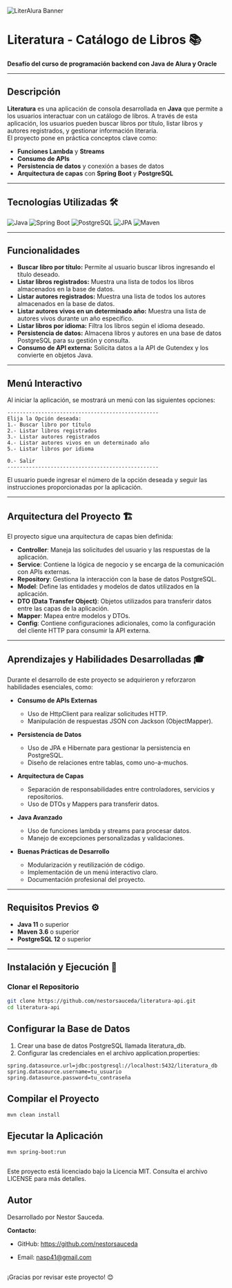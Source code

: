 ![LiterAlura Banner](https://your-image-link.com/banner.png)

# Literatura - Catálogo de Libros 📚

**Desafío del curso de programación backend con Java de Alura y Oracle**

---

## Descripción

**Literatura** es una aplicación de consola desarrollada en **Java** que permite a los usuarios interactuar con un catálogo de libros. A través de esta aplicación, los usuarios pueden buscar libros por título, listar libros y autores registrados, y gestionar información literaria.  
El proyecto pone en práctica conceptos clave como:
- **Funciones Lambda** y **Streams**
- **Consumo de APIs**
- **Persistencia de datos** y conexión a bases de datos
- **Arquitectura de capas** con **Spring Boot** y **PostgreSQL**

---

## Tecnologías Utilizadas 🛠️

![Java](https://img.shields.io/badge/Java-ED8B00?style=for-the-badge&logo=java&logoColor=white)
![Spring Boot](https://img.shields.io/badge/Spring_Boot-F2F4F9?style=for-the-badge&logo=spring-boot)
![PostgreSQL](https://img.shields.io/badge/PostgreSQL-316192?style=for-the-badge&logo=postgresql&logoColor=white)
![JPA](https://img.shields.io/badge/JPA-59666C?style=for-the-badge&logo=hibernate&logoColor=white)
![Maven](https://img.shields.io/badge/Apache_Maven-C71A36?style=for-the-badge&logo=apache-maven&logoColor=white)

---

## Funcionalidades

- **Buscar libro por título:** Permite al usuario buscar libros ingresando el título deseado.
- **Listar libros registrados:** Muestra una lista de todos los libros almacenados en la base de datos.
- **Listar autores registrados:** Muestra una lista de todos los autores almacenados en la base de datos.
- **Listar autores vivos en un determinado año:** Muestra una lista de autores vivos durante un año específico.
- **Listar libros por idioma:** Filtra los libros según el idioma deseado.
- **Persistencia de datos:** Almacena libros y autores en una base de datos PostgreSQL para su gestión y consulta.
- **Consumo de API externa:** Solicita datos a la API de Gutendex y los convierte en objetos Java.

---

## Menú Interactivo

Al iniciar la aplicación, se mostrará un menú con las siguientes opciones:

```plaintext
-------------------------------------------------
Elija la Opción deseada:
1.- Buscar libro por título
2.- Listar libros registrados
3.- Listar autores registrados
4.- Listar autores vivos en un determinado año
5.- Listar libros por idioma

0.- Salir
-------------------------------------------------
```
El usuario puede ingresar el número de la opción deseada y seguir las instrucciones proporcionadas por la aplicación.

---

## Arquitectura del Proyecto 🏗️

El proyecto sigue una arquitectura de capas bien definida:

- **Controller**: Maneja las solicitudes del usuario y las respuestas de la aplicación.
- **Service**: Contiene la lógica de negocio y se encarga de la comunicación con APIs externas.
- **Repository**: Gestiona la interacción con la base de datos PostgreSQL.
- **Model**: Define las entidades y modelos de datos utilizados en la aplicación.
- **DTO (Data Transfer Object)**: Objetos utilizados para transferir datos entre las capas de la aplicación.
- **Mapper**: Mapea entre modelos y DTOs.
- **Config**: Contiene configuraciones adicionales, como la configuración del cliente HTTP para consumir la API externa.

---

## Aprendizajes y Habilidades Desarrolladas 🎓

Durante el desarrollo de este proyecto se adquirieron y reforzaron habilidades esenciales, como:

- **Consumo de APIs Externas**
  - Uso de HttpClient para realizar solicitudes HTTP.
  - Manipulación de respuestas JSON con Jackson (ObjectMapper).

- **Persistencia de Datos**
  - Uso de JPA e Hibernate para gestionar la persistencia en PostgreSQL.
  - Diseño de relaciones entre tablas, como uno-a-muchos.

- **Arquitectura de Capas**
  - Separación de responsabilidades entre controladores, servicios y repositorios.
  - Uso de DTOs y Mappers para transferir datos.

- **Java Avanzado**
  - Uso de funciones lambda y streams para procesar datos.
  - Manejo de excepciones personalizadas y validaciones.

- **Buenas Prácticas de Desarrollo**
  - Modularización y reutilización de código.
  - Implementación de un menú interactivo claro.
  - Documentación profesional del proyecto.

---

## Requisitos Previos ⚙️

- **Java 11** o superior
- **Maven 3.6** o superior
- **PostgreSQL 12** o superior

---

## Instalación y Ejecución 🚀

### Clonar el Repositorio

```sh
git clone https://github.com/nestorsauceda/literatura-api.git
cd literatura-api
```
## Configurar la Base de Datos
1. Crear una base de datos PostgreSQL llamada literatura_db.
2. Configurar las credenciales en el archivo application.properties:
```shields
spring.datasource.url=jdbc:postgresql://localhost:5432/literatura_db
spring.datasource.username=tu_usuario
spring.datasource.password=tu_contraseña
```
## Compilar el Proyecto
```
mvn clean install
```
## Ejecutar la Aplicación
```
mvn spring-boot:run
```

##
Este proyecto está licenciado bajo la Licencia MIT. Consulta el archivo LICENSE para más detalles.






## Autor

Desarrollado por Nestor Sauceda.

**Contacto:**

* GitHub: https://github.com/nestorsauceda

* Email: nasp41@gmail.com

##

¡Gracias por revisar este proyecto! 😊
